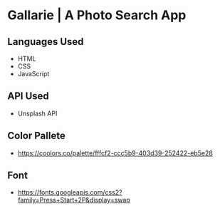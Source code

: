 # Gallarie | A Photo Search App

## Languages Used

-   HTML
-   CSS
-   JavaScript

## API Used

-   Unsplash API

## Color Pallete

-  https://coolors.co/palette/fffcf2-ccc5b9-403d39-252422-eb5e28

## Font

-  https://fonts.googleapis.com/css2?family=Press+Start+2P&display=swap

